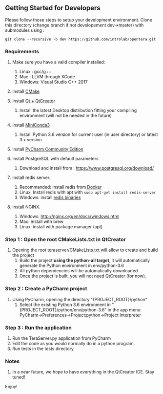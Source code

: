 ## Getting Started for Developers
Please follow those steps to setup your development environment. Clone this directory (change branch if not developement dev->master) with submodules using :

```
git clone --recursive -b dev https://github.com/introlab/opentera.git
```

### Requirements
1.  Make sure you have a valid compiler installed:
    1.  Linux : gcc/g++
    2.  Mac : LLVM through XCode
    3.  Windows: Visual Studio C++ 2017

2.  Install [CMake](https://cmake.org/download/)

3.  Install [Qt + QtCreator](https://www.qt.io/)
    1. Install the latest Desktop distribution fitting your compiling environment (will not be needed in the future)
 
4.  Install [MiniConda3](https://conda.io/miniconda.html)
    1. Install Python 3.6 version for current user (in user directory) or latest 3.x version.
    
5.  Install [PyCharm Community Edition](https://www.jetbrains.com/pycharm/)

6.  Install PostgreSQL with default parameters
    1. Download and install from : https://www.postgresql.org/download/
 
7.  Install redis server. 
    1. Recommanded: Install redis from [Docker](https://hub.docker.com/_/redis)
    2. Linux, Install redis with apt with `sudo apt-get install redis-server`
    3. Windows: install [redis binaries](https://github.com/MicrosoftArchive/redis/releases)
 
8. Install NGINX.
    1. Windows:  http://nginx.org/en/docs/windows.html
    2. Mac: install with brew
    3. Linux: install with package manager (apt)

### Step 1 : Open the root CMakeLists.txt in QtCreator
1.  Opening the root teraserver/CMakeLists.txt will allow to create and build the project
    1. Build the project **using the python-all target**, it will automatically generate the Python environment in env/python-3.6
    2. All python dependencies will be automatically downloaded
    3. Once the project is built, you will not need QtCreator (for now).
   
### Step 2 : Create a PyCharm project
1.  Using PyCharm, opening the directory "{PROJECT_ROOT}/python"
    1. Select the existing Python 3.6 environment in "{PROJECT_ROOT}/python/env/python-3.6" in the app menu: PyCharm->Preferences->Project:python->Project Interpreter
        
### Step 3 : Run the application
1.  Run the TeraServer.py application from PyCharm
2.  Edit the code as you would normally do in a python program.
3.  Run tests in the tests directory

### Notes
1.  In a near future, we hope to have everything in the QtCreator IDE. Stay tuned!

Enjoy!    
